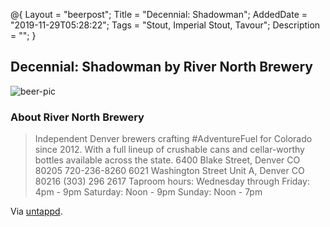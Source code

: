 @{
 Layout = "beerpost";
 Title = "Decennial: Shadowman";
 AddedDate = "2019-11-29T05:28:22";
 Tags = "Stout, Imperial Stout, Tavour";
 Description = "";
 }
 

## Decennial: Shadowman by River North Brewery

![beer-pic]

### About River North Brewery

> Independent Denver brewers crafting #AdventureFuel for Colorado since 2012. With a full lineup of crushable cans and cellar-worthy bottles available across the state. 6400 Blake Street, Denver CO 80205 720-236-8260 6021 Washington Street Unit A, Denver CO 80216 (303) 296 2617 Taproom hours: Wednesday through Friday: 4pm - 9pm Saturday: Noon - 9pm Sunday: Noon - 7pm

Via [untappd][untappd-url].

[untappd-url]: <https://untappd.com//rivernorthbrewery>
[beer-pic]: https://jasonpowley.com/assets/img/2019-11-29-decennial-shadowman.jpeg "Decennial: Shadowman by River North Brewery"
